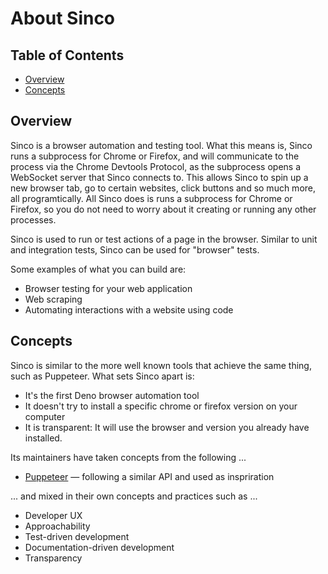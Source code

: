 # About Sinco

## Table of Contents

- [Overview](#overview)
- [Concepts](#concepts)

## Overview

Sinco is a browser automation and testing tool. What this means is, Sinco runs a
subprocess for Chrome or Firefox, and will communicate to the process via the
Chrome Devtools Protocol, as the subprocess opens a WebSocket server that Sinco
connects to. This allows Sinco to spin up a new browser tab, go to certain
websites, click buttons and so much more, all programtically. All Sinco does is
runs a subprocess for Chrome or Firefox, so you do not need to worry about it
creating or running any other processes.

Sinco is used to run or test actions of a page in the browser. Similar to unit
and integration tests, Sinco can be used for "browser" tests.

Some examples of what you can build are:

- Browser testing for your web application
- Web scraping
- Automating interactions with a website using code

## Concepts

Sinco is similar to the more well known tools that achieve the same thing, such
as Puppeteer. What sets Sinco apart is:

- It's the first Deno browser automation tool
- It doesn't try to install a specific chrome or firefox version on your
  computer
- It is transparent: It will use the browser and version you already have
  installed.

Its maintainers have taken concepts from the following ...

- [Puppeteer](https://pptr.dev/) — following a similar API and used as
  inspriration

... and mixed in their own concepts and practices such as ...

- Developer UX
- Approachability
- Test-driven development
- Documentation-driven development
- Transparency
